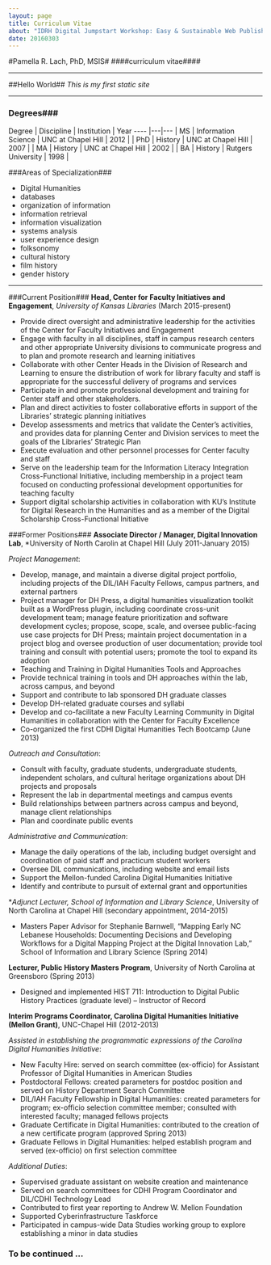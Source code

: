```yaml
---
layout: page
title: Curriculum Vitae
about: "IDRH Digital Jumpstart Workshop: Easy & Sustainable Web Publishing with Plain Text, Jekyll & Github"
date: 20160303
---
```


#Pamella R. Lach, PhD, MSIS#
####curriculum vitae####

---

##Hello World##
*This is my first static site*

---

### Degrees###

Degree | Discipline | Institution | Year
 ---- |---|--- 
| MS | Information Science | UNC at Chapel Hill | 2012 |
| PhD | History | UNC at Chapel Hill | 2007 |
| MA | History | UNC at Chapel Hill | 2002 |
| BA | History | Rutgers University | 1998 |


###Areas of Specialization###

* Digital Humanities
* databases
* organization of information
* information retrieval
* information visualization
* systems analysis
* user experience design
* folksonomy 
* cultural history
* film history
* gender history

---

###Current Position###
**Head, Center for Faculty Initiatives and Engagement**, *University of Kansas Libraries* (March 2015-present)

* Provide direct oversight and administrative leadership for the activities of the Center for Faculty Initiatives and Engagement  
* Engage with faculty in all disciplines, staff in campus research centers and other appropriate University divisions to communicate progress and to plan and promote research and learning initiatives 
* Collaborate with other Center Heads in the Division of Research and Learning to ensure the distribution of work for library faculty and staff is appropriate for the successful delivery of programs and services 
* Participate in and promote professional development and training for Center staff and other stakeholders. 
* Plan and direct activities to foster collaborative efforts in support of the Libraries’ strategic planning initiatives 
* Develop assessments and metrics that validate the Center’s activities, and provides data for planning Center and Division services to meet the goals of the Libraries’ Strategic Plan  
* Execute evaluation and other personnel processes for Center faculty and staff 
* Serve on the leadership team for the Information Literacy Integration Cross-Functional Initiative, including membership in a project team focused on conducting professional development opportunities for teaching faculty
* Support digital scholarship activities in collaboration with KU’s Institute for Digital Research in the Humanities and as a member of the Digital Scholarship Cross-Functional Initiative

###Former Positions###
**Associate Director / Manager, Digital Innovation Lab**, *University of North Carolin at Chapel Hill (July 2011-January 2015)

*Project Management*:

* Develop, manage, and maintain a diverse digital project portfolio, including projects of the DIL/IAH Faculty Fellows, campus partners, and external partners
* Project manager for DH Press, a digital humanities visualization toolkit built as a WordPress plugin, including coordinate cross-unit development team; manage feature prioritization and software development cycles; propose, scope, scale, and oversee public-facing use case projects for DH Press; maintain project documentation in a project blog and oversee production of user documentation; provide tool training and consult with potential users; promote the tool to expand its adoption
* Teaching and Training in Digital Humanities Tools and Approaches
* Provide technical training in tools and DH approaches within the lab, across campus, and beyond
* Support and contribute to lab sponsored DH graduate classes
* Develop DH-related graduate courses and syllabi
* Develop and co-facilitate a new Faculty Learning Community in Digital Humanities in collaboration with the Center for Faculty Excellence 
* Co-organized the first CDHI Digital Humanities Tech Bootcamp (June 2013)

*Outreach and Consultation*: 

* Consult with faculty, graduate students, undergraduate students, independent scholars, and cultural heritage organizations about DH projects and proposals
* Represent the lab in departmental meetings and campus events
* Build relationships between partners across campus and beyond, manage client relationships
* Plan and coordinate public events

*Administrative and Communication*:

* Manage the daily operations of the lab, including budget oversight and coordination of paid staff and practicum student workers
* Oversee DIL communications, including website and email lists
* Support the Mellon-funded Carolina Digital Humanities Initiative 
* Identify and contribute to pursuit of external grant and opportunities

**Adjunct Lecturer, School of Information and Library Science*, University of North Carolina at Chapel Hill (secondary appointment, 2014-2015)

* Masters Paper Advisor for Stephanie Barnwell, “Mapping Early NC Lebanese Households: Documenting Decisions and Developing Workflows for a Digital Mapping Project at the Digital Innovation Lab,” School of Information and Library Science (Spring 2014)

**Lecturer, Public History Masters Program**, University of North Carolina at Greensboro (Spring 2013)

* Designed and implemented HIST 711: Introduction to Digital Public History Practices (graduate level) – Instructor of Record

**Interim Programs Coordinator, Carolina Digital Humanities Initiative (Mellon Grant)**, UNC-Chapel Hill (2012-2013)

*Assisted in establishing the programmatic expressions of the Carolina Digital Humanities Initiative*:

* New Faculty Hire: served on search committee (ex-officio) for Assistant Professor of Digital Humanities in American Studies
* Postdoctoral Fellows: created parameters for postdoc position and served on History Department Search Committee
* DIL/IAH Faculty Fellowship in Digital Humanities: created parameters for program; ex-officio selection committee member; consulted with interested faculty; managed fellows projects
* Graduate Certificate in Digital Humanities: contributed to the creation of a new certificate program (approved Spring 2013)
* Graduate Fellows in Digital Humanities: helped establish program and served (ex-officio) on first selection committee

*Additional Duties*: 

* Supervised graduate assistant on website creation and maintenance
* Served on search committees for CDHI Program Coordinator and DIL/CDHI Technology Lead
* Contributed to first year reporting to Andrew W. Mellon Foundation
* Supported Cyberinfrastructure Taskforce
* Participated in campus-wide Data Studies working group to explore establishing a minor in data studies


### To be continued ... ###

